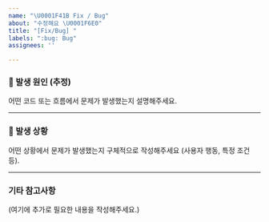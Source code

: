 ```yaml
---
name: "\U0001F41B Fix / Bug"
about: "수정해요 \U0001F6E0️"
title: "[Fix/Bug] "
labels: ":bug: Bug"
assignees: ''

---
```


### 🧨 발생 원인 (추정)

어떤 코드 또는 흐름에서 문제가 발생했는지 설명해주세요.

---

### 🧪 발생 상황

어떤 상황에서 문제가 발생했는지 구체적으로 작성해주세요 (사용자 행동, 특정 조건 등).

---

### 기타 참고사항

(여기에 추가로 필요한 내용을 작성해주세요.)
